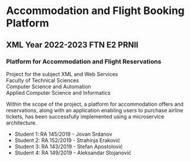 # Accommodation and Flight Booking Platform

## XML Year 2022-2023 FTN E2 PRNII
### Platform for Accommodation and Flight Reservations
Project for the subject XML and Web Services  
Faculty of Technical Sciences  
Computer Science and Automation  
Applied Computer Science and Informatics  

Within the scope of the project, a platform for accommodation offers and reservations, along with an application enabling users to purchase airline tickets, has been successfully implemented using a microservice architecture.

* Student 1: RA 145/2019 - Jovan Srdanov  
* Student 2: RA 152/2019 - Strahinja Eraković   
* Student 3: RA 143/2019 - Stefan Apostolović  
* Student 4: RA 149/2019 - Aleksandar Stojanović  
